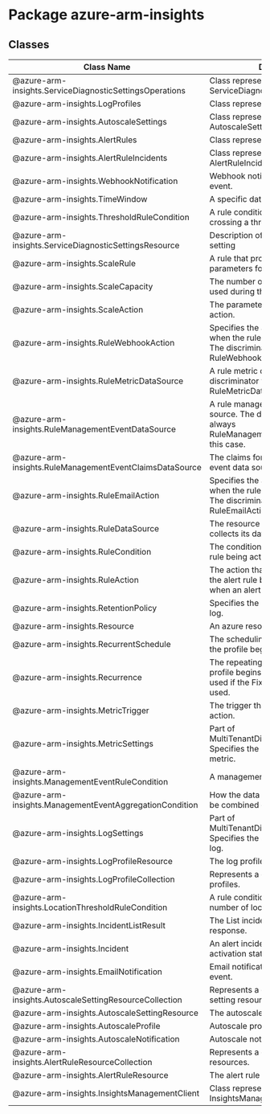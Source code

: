 # Package azure-arm-insights
## Classes
| Class Name | Description |
|---|---|
| @azure-arm-insights.ServiceDiagnosticSettingsOperations |Class representing a ServiceDiagnosticSettingsOperations.|
| @azure-arm-insights.LogProfiles |Class representing a LogProfiles.|
| @azure-arm-insights.AutoscaleSettings |Class representing a AutoscaleSettings.|
| @azure-arm-insights.AlertRules |Class representing a AlertRules.|
| @azure-arm-insights.AlertRuleIncidents |Class representing a AlertRuleIncidents.|
| @azure-arm-insights.WebhookNotification |Webhook notification of an autoscale event.|
| @azure-arm-insights.TimeWindow |A specific date-time for the profile.|
| @azure-arm-insights.ThresholdRuleCondition |A rule condition based on a metric crossing a threshold.|
| @azure-arm-insights.ServiceDiagnosticSettingsResource |Description of a service diagnostic setting|
| @azure-arm-insights.ScaleRule |A rule that provide the triggers and parameters for the scaling action.|
| @azure-arm-insights.ScaleCapacity |The number of instances that can be used during this profile.|
| @azure-arm-insights.ScaleAction |The parameters for the scaling action.|
| @azure-arm-insights.RuleWebhookAction |Specifies the action to post to service when the rule condition is evaluated. The discriminator is always RuleWebhookAction in this case.|
| @azure-arm-insights.RuleMetricDataSource |A rule metric data source. The discriminator value is always RuleMetricDataSource in this case.|
| @azure-arm-insights.RuleManagementEventDataSource |A rule management event data source. The discriminator fields is always RuleManagementEventDataSource in this case.|
| @azure-arm-insights.RuleManagementEventClaimsDataSource |The claims for a rule management event data source.|
| @azure-arm-insights.RuleEmailAction |Specifies the action to send email when the rule condition is evaluated. The discriminator is always RuleEmailAction in this case.|
| @azure-arm-insights.RuleDataSource |The resource from which the rule collects its data.|
| @azure-arm-insights.RuleCondition |The condition that results in the alert rule being activated.|
| @azure-arm-insights.RuleAction |The action that is performed when the alert rule becomes active, and when an alert condition is resolved.|
| @azure-arm-insights.RetentionPolicy |Specifies the retention policy for the log.|
| @azure-arm-insights.Resource |An azure resource object|
| @azure-arm-insights.RecurrentSchedule |The scheduling constraints for when the profile begins.|
| @azure-arm-insights.Recurrence |The repeating times at which this profile begins. This element is not used if the FixedDate element is used.|
| @azure-arm-insights.MetricTrigger |The trigger that results in a scaling action.|
| @azure-arm-insights.MetricSettings |Part of MultiTenantDiagnosticSettings. Specifies the settings for a particular metric.|
| @azure-arm-insights.ManagementEventRuleCondition |A management event rule condition.|
| @azure-arm-insights.ManagementEventAggregationCondition |How the data that is collected should be combined over time.|
| @azure-arm-insights.LogSettings |Part of MultiTenantDiagnosticSettings. Specifies the settings for a particular log.|
| @azure-arm-insights.LogProfileResource |The log profile resource.|
| @azure-arm-insights.LogProfileCollection |Represents a collection of log profiles.|
| @azure-arm-insights.LocationThresholdRuleCondition |A rule condition based on a certain number of locations failing.|
| @azure-arm-insights.IncidentListResult |The List incidents operation response.|
| @azure-arm-insights.Incident |An alert incident indicates the activation status of an alert rule.|
| @azure-arm-insights.EmailNotification |Email notification of an autoscale event.|
| @azure-arm-insights.AutoscaleSettingResourceCollection |Represents a collection of autoscale setting resources.|
| @azure-arm-insights.AutoscaleSettingResource |The autoscale setting resource.|
| @azure-arm-insights.AutoscaleProfile |Autoscale profile.|
| @azure-arm-insights.AutoscaleNotification |Autoscale notification.|
| @azure-arm-insights.AlertRuleResourceCollection |Represents a collection of alert rule resources.|
| @azure-arm-insights.AlertRuleResource |The alert rule resource.|
| @azure-arm-insights.InsightsManagementClient |Class representing a InsightsManagementClient.|
